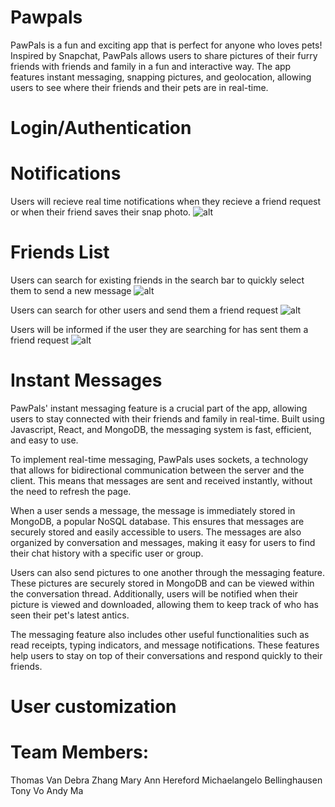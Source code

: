 # Pawpals

PawPals is a fun and exciting app that is perfect for anyone who loves pets! Inspired by Snapchat, PawPals allows users to share pictures of their furry friends with friends and family in a fun and interactive way. The app features instant messaging, snapping pictures, and geolocation, allowing users to see where their friends and their pets are in real-time.

# Login/Authentication

# Notifications
Users will recieve real time notifications when they recieve a friend request or when their friend saves their snap photo.
![alt](https://res.cloudinary.com/djfpzruso/image/upload/c_scale,w_500/v1680643996/Screenshot_2023-04-04_at_3.11.48_PM_eeid0k.png)

# Friends List
Users can search for existing friends in the search bar to quickly select them to send a new message
![alt](https://res.cloudinary.com/djfpzruso/image/upload/c_scale,w_500/v1680644002/Screenshot_2023-04-04_at_3.27.08_PM_ycxcik.png)

Users can search for other users and send them a friend request
![alt](https://res.cloudinary.com/djfpzruso/image/upload/c_scale,w_500/v1680644137/Screenshot_2023-04-04_at_3.26.29_PM_od99ii.png)

Users will be informed if the user they are searching for has sent them a friend request
![alt](https://res.cloudinary.com/djfpzruso/image/upload/c_scale,w_500/v1680643999/Screenshot_2023-04-04_at_3.26.46_PM_bhrgkw.png)

# Instant Messages

PawPals' instant messaging feature is a crucial part of the app, allowing users to stay connected with their friends and family in real-time. Built using Javascript, React, and MongoDB, the messaging system is fast, efficient, and easy to use.

To implement real-time messaging, PawPals uses sockets, a technology that allows for bidirectional communication between the server and the client. This means that messages are sent and received instantly, without the need to refresh the page.

When a user sends a message, the message is immediately stored in MongoDB, a popular NoSQL database. This ensures that messages are securely stored and easily accessible to users. The messages are also organized by conversation and messages, making it easy for users to find their chat history with a specific user or group.

Users can also send pictures to one another through the messaging feature. These pictures are securely stored in MongoDB and can be viewed within the conversation thread. Additionally, users will be notified when their picture is viewed and downloaded, allowing them to keep track of who has seen their pet's latest antics.

The messaging feature also includes other useful functionalities such as read receipts, typing indicators, and message notifications. These features help users to stay on top of their conversations and respond quickly to their friends.

# User customization



# Team Members:

Thomas Van
Debra Zhang
Mary Ann Hereford
Michaelangelo Bellinghausen
Tony Vo
Andy Ma

